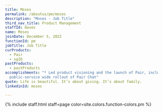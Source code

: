 ```yaml
---
title: Moses
permalink: /aboutus/pm/moses
description: "Moses - Job Title"
third_nav_title: Product Management
staffId: moses
name: Moses
joinDate: December 5, 2022
functionId: pm
jobTitle: Job Title
curProducts:
  - Pair
  - sgID
pastProducts:
  - pastProducts
accomplishments: "* Led product visioning and the launch of Pair, including
  public-service wide rollout of Pair Chat"
quote: Life is beautiful. It’s about giving. It’s about family.
linkedinId: moses

---
```


{% include staff.html staff=page color=site.colors.function-colors.pm %}
